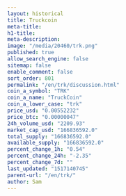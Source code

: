 ```yaml
---
layout: historical
title: Truckcoin
meta-title: 
h1-title: 
meta-description: 
image: "/media/20460/trk.png"
published: true
allow_search_engine: false
sitemap: false
enable_comment: false
sort_order: 801
permalink: "/en/trk/discussion.html"
coin_a_symbol: "TRK"
coin_a_name: "TruckCoin"
coin_a_lower_case: "trk"
price_usd: "0.00552232"
price_btc: "0.00000047"
24h_volume_usd: "2209.93"
market_cap_usd: "166836592.0"
total_supply: "166836592.0"
available_supply: "166836592.0"
percent_change_1h: "0.54"
percent_change_24h: "-2.35"
percent_change_7d: ""
last_updated: "1517140745"
parent-url: "/en/trk/"
author: Sam
---
```


